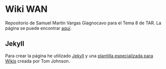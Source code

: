 # Wiki WAN
Repositorio de Samuel Martín Vargas Giagnocavo para el Tema 8 de TAR. La página se puede encontrar [aquí](https://smvg.github.io/wiki-wan-tar/).

## Jekyll
Para crear la página he utilizado [Jekyll](https://jekyllrb.com/) y una [plantilla especializada para Wikis](https://github.com/tomjoht/documentation-theme-jekyll) creada por Tom Johnson.

